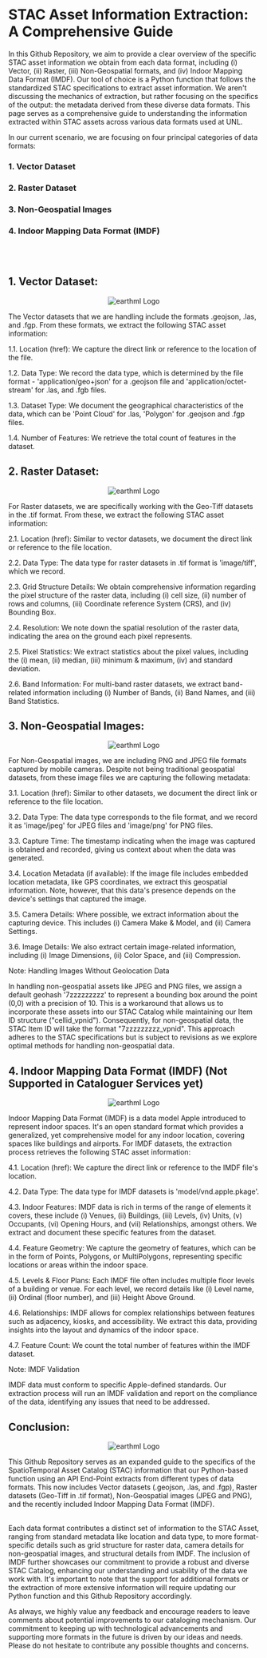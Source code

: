 # STAC Asset Information Extraction: A Comprehensive Guide

In this Github Repository, we aim to provide a clear overview of the specific STAC asset information we obtain from each data format, including (i) Vector, (ii) Raster, (iii) Non-Geospatial formats, and (iv) Indoor Mapping Data Format (IMDF). Our tool of choice is a Python function that follows the standardized STAC specifications to extract asset information. We aren't discussing the mechanics of extraction, but rather focusing on the specifics of the output: the metadata derived from these diverse data formats. This page serves as a comprehensive guide to understanding the information extracted within STAC assets across various data formats used at UNL. 

In our current scenario, we are focusing on four principal categories of data formats:

### 1. Vector Dataset
### 2. Raster Dataset
### 3. Non-Geospatial Images
### 4. Indoor Mapping Data Format (IMDF)

<br><br>
## 1. Vector Dataset:
<p align="center">
  <img src="https://github.com/akhilchibber/STAC-Cataloguer/blob/main/vector_data.png?raw=true" alt="earthml Logo">
</p>

The Vector datasets that we are handling include the formats  .geojson, .las, and .fgp. From these formats, we extract the following STAC asset information:

1.1. Location (href): We capture the direct link or reference to the location of the file.

1.2. Data Type: We record the data type, which is determined by the file format - 'application/geo+json' for a .geojson file and 'application/octet-stream' for .las, and .fgb files.

1.3. Dataset Type: We document the geographical characteristics of the data, which can be 'Point Cloud' for .las, 'Polygon' for .geojson and .fgp files.

1.4. Number of Features: We retrieve the total count of features in the dataset.


## 2. Raster Dataset:
<p align="center">
  <img src="https://github.com/akhilchibber/STAC-Cataloguer/blob/main/raster_data.png?raw=true" alt="earthml Logo">
</p>
For Raster datasets, we are specifically working with the Geo-Tiff datasets in the .tif format. From these, we extract the following STAC asset information:

2.1. Location (href): Similar to vector datasets, we document the direct link or reference to the file location.

2.2. Data Type: The data type for raster datasets in .tif format is 'image/tiff', which we record.

2.3. Grid Structure Details: We obtain comprehensive information regarding the pixel structure of the raster data, including (i) cell size, (ii) number of rows and columns, (iii) Coordinate reference System (CRS), and (iv) Bounding Box.

2.4. Resolution: We note down the spatial resolution of the raster data, indicating the area on the ground each pixel represents.

2.5. Pixel Statistics: We extract statistics about the pixel values, including the (i) mean, (ii) median, (iii) minimum & maximum, (iv) and standard deviation.

2.6. Band Information: For multi-band raster datasets, we extract band-related information including (i) Number of Bands, (ii) Band Names, and (iii) Band Statistics.


## 3. Non-Geospatial Images:
<p align="center">
  <img src="https://github.com/akhilchibber/STAC-Cataloguer/blob/main/jpeg_png.png?raw=true" alt="earthml Logo">
</p>

For Non-Geospatial images, we are including PNG and JPEG file formats captured by mobile cameras. Despite not being traditional geospatial datasets, from these image files we are capturing the following metadata:

3.1. Location (href): Similar to other datasets, we document the direct link or reference to the file location.

3.2. Data Type: The data type corresponds to the file format, and we record it as 'image/jpeg' for JPEG files and 'image/png' for PNG files.

3.3. Capture Time: The timestamp indicating when the image was captured is obtained and recorded, giving us context about when the data was generated.

3.4. Location Metadata (if available): If the image file includes embedded location metadata, like GPS coordinates, we extract this geospatial information. Note, however, that this data's presence depends on the device's settings that captured the image.

3.5. Camera Details: Where possible, we extract information about the capturing device. This includes (i) Camera Make & Model, and (ii) Camera Settings.

3.6. Image Details: We also extract certain image-related information, including (i) Image Dimensions, (ii) Color Space, and (iii) Compression.

 
Note: Handling Images Without Geolocation Data

In handling non-geospatial assets like JPEG and PNG files, we assign a default geohash '7zzzzzzzzz' to represent a bounding box around the point (0,0) with a precision of 10. This is a workaround that allows us to incorporate these assets into our STAC Catalog while maintaining our Item ID structure ("cellid_vpnid"). Consequently, for non-geospatial data, the STAC Item ID will take the format "7zzzzzzzzz_vpnid". This approach adheres to the STAC specifications but is subject to revisions as we explore optimal methods for handling non-geospatial data.


## 4. Indoor Mapping Data Format (IMDF) (Not Supported in Cataloguer Services yet)
<p align="center">
  <img src="https://github.com/akhilchibber/STAC-Cataloguer/blob/main/imdf.png?raw=true" alt="earthml Logo">
</p>
Indoor Mapping Data Format (IMDF) is a data model Apple introduced to represent indoor spaces. It's an open standard format which provides a generalized, yet comprehensive model for any indoor location, covering spaces like buildings and airports. For IMDF datasets, the extraction process retrieves the following STAC asset information:

4.1. Location (href): We capture the direct link or reference to the IMDF file's location.

4.2. Data Type: The data type for IMDF datasets is 'model/vnd.apple.pkage'.

4.3. Indoor Features: IMDF data is rich in terms of the range of elements it covers, these include (i) Venues, (ii) Buildings, (iii) Levels, (iv) Units, (v) Occupants, (vi) Opening Hours, and (vii) Relationships, amongst others. We extract and document these specific features from the dataset.

4.4. Feature Geometry: We capture the geometry of features, which can be in the form of Points, Polygons, or MultiPolygons, representing specific locations or areas within the indoor space.

4.5. Levels & Floor Plans: Each IMDF file often includes multiple floor levels of a building or venue. For each level, we record details like (i) Level name, (ii) Ordinal (floor number), and (iii) Height Above Ground.

4.6. Relationships: IMDF allows for complex relationships between features such as adjacency, kiosks, and accessibility. We extract this data, providing insights into the layout and dynamics of the indoor space.

4.7. Feature Count: We count the total number of features within the IMDF dataset.

 
Note: IMDF Validation

IMDF data must conform to specific Apple-defined standards. Our extraction process will run an IMDF validation and report on the compliance of the data, identifying any issues that need to be addressed.


## Conclusion:
<p align="center">
  <img src="https://github.com/akhilchibber/STAC-Cataloguer/blob/main/conclusion.jpg?raw=true" alt="earthml Logo">
</p>
This Github Repository serves as an expanded guide to the specifics of the SpatioTemporal Asset Catalog (STAC) information that our Python-based function using an API End-Point extracts from different types of data formats. This now includes Vector datasets (.geojson, .las, and .fgp), Raster datasets (Geo-Tiff in .tif format), Non-Geospatial images (JPEG and PNG), and the recently included Indoor Mapping Data Format (IMDF). <br><br>  

Each data format contributes a distinct set of information to the STAC Asset, ranging from standard metadata like location and data type, to more format-specific details such as grid structure for raster data, camera details for non-geospatial images, and structural details from IMDF. The inclusion of IMDF further showcases our commitment to provide a robust and diverse STAC Catalog, enhancing our understanding and usability of the data we work with. It's important to note that the support for additional formats or the extraction of more extensive information will require updating our Python function and this Github Repository accordingly.

As always, we highly value any feedback and encourage readers to leave comments about potential improvements to our cataloging mechanism. Our commitment to keeping up with technological advancements and supporting more formats in the future is driven by our ideas and needs. Please do not hesitate to contribute any possible thoughts and concerns.
